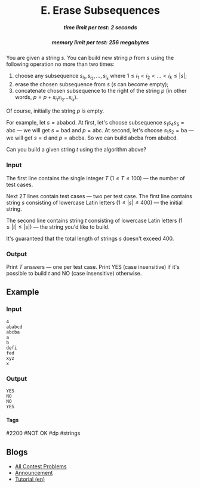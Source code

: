 <h1 style='text-align: center;'> E. Erase Subsequences</h1>

<h5 style='text-align: center;'>time limit per test: 2 seconds</h5>
<h5 style='text-align: center;'>memory limit per test: 256 megabytes</h5>

You are given a string $s$. You can build new string $p$ from $s$ using the following operation no more than two times: 

1. choose any subsequence $s_{i_1}, s_{i_2}, \dots, s_{i_k}$ where $1 \le i_1 < i_2 < \dots < i_k \le |s|$;
2. erase the chosen subsequence from $s$ ($s$ can become empty);
3. concatenate chosen subsequence to the right of the string $p$ (in other words, $p = p + s_{i_1}s_{i_2}\dots s_{i_k}$).

Of course, initially the string $p$ is empty. 

For example, let $s = \text{ababcd}$. At first, let's choose subsequence $s_1 s_4 s_5 = \text{abc}$ — we will get $s = \text{bad}$ and $p = \text{abc}$. At second, let's choose $s_1 s_2 = \text{ba}$ — we will get $s = \text{d}$ and $p = \text{abcba}$. So we can build $\text{abcba}$ from $\text{ababcd}$.

Can you build a given string $t$ using the algorithm above?

### Input

The first line contains the single integer $T$ ($1 \le T \le 100$) — the number of test cases.

Next $2T$ lines contain test cases — two per test case. The first line contains string $s$ consisting of lowercase Latin letters ($1 \le |s| \le 400$) — the initial string.

The second line contains string $t$ consisting of lowercase Latin letters ($1 \le |t| \le |s|$) — the string you'd like to build.

It's guaranteed that the total length of strings $s$ doesn't exceed $400$.

### Output

Print $T$ answers — one per test case. Print YES (case insensitive) if it's possible to build $t$ and NO (case insensitive) otherwise.

## Example

### Input


```text
4
ababcd
abcba
a
b
defi
fed
xyz
x
```
### Output


```text
YES
NO
NO
YES
```


#### Tags 

#2200 #NOT OK #dp #strings 

## Blogs
- [All Contest Problems](../Educational_Codeforces_Round_82_(Rated_for_Div._2).md)
- [Announcement](../blogs/Announcement.md)
- [Tutorial (en)](../blogs/Tutorial_(en).md)
